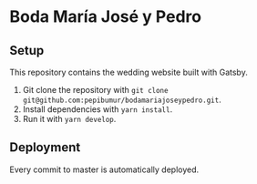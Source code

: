 # Boda María José y Pedro

## Setup

This repository contains the wedding website built with Gatsby.

1. Git clone the repository with `git clone git@github.com:pepibumur/bodamariajoseypedro.git`.
2. Install dependencies with `yarn install`.
3. Run it with `yarn develop`.

## Deployment

Every commit to master is automatically deployed.
